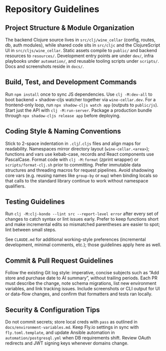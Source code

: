 # Repository Guidelines

## Project Structure & Module Organization
The backend Clojure source lives in `src/clj/wine_cellar` (config, routes, db, auth modules), while shared code sits in `src/cljc` and the ClojureScript UI in `src/cljs/wine_cellar`. Static assets compile to `public/` and backend resources to `resources/`. Development entry points are under `dev/`, infra playbooks under `automation/`, and reusable tooling scripts under `scripts/`. Docs and screenshots reside in `docs/`.

## Build, Test, and Development Commands
Run `npm install` once to sync JS dependencies. Use `clj -M:dev-all` to boot backend + shadow-cljs watcher together via `wine-cellar.dev`. For a frontend-only loop, run `npx shadow-cljs watch app` (outputs to `public/js`). Start just the API with `clj -M:run-server`. Package a production bundle through `npx shadow-cljs release app` before deploying.

## Coding Style & Naming Conventions
Stick to 2-space indentation in `.clj`/`.cljs` files and align maps for readability. Namespaces mirror directory layout (`wine-cellar.<area>`); functions and vars use kebab-case, records and React components use PascalCase. Format code with `clj -M:format` (zprint wrapper) or `scripts/format-clj.sh` prior to committing. Prefer immutable data structures and threading macros for request pipelines. Avoid shadowing core vars (e.g. reusing names like `group-by` or `map`) when binding locals so that calls to the standard library continue to work without namespace qualifiers.

## Testing Guidelines
Run `clj -M:clj-kondo --lint src --report-level error` after every set of changes to catch syntax or lint issues early. Prefer to keep functions short and make incremental edits so mismatched parentheses are easier to spot; lint between small steps.

See `CLAUDE.md` for additional working-style preferences (incremental development, minimal comments, etc.); those guidelines apply here as well.

## Commit & Pull Request Guidelines
Follow the existing Git log style: imperative, concise subjects such as “Add store and purchase date to AI summary”, without trailing periods. Each PR must describe the change, note schema migrations, list new environment variables, and link tracking issues. Include screenshots or CLI output for UI or data-flow changes, and confirm that formatters and tests ran locally.

## Security & Configuration Tips
Do not commit secrets; store local creds with `pass` as outlined in `docs/environment-variables.md`. Keep Fly.io settings in sync with `fly.toml.template`, and update Ansible automation in `automation/postgresql.yml` when DB requirements shift. Review OAuth redirects and JWT signing keys whenever domains change.
